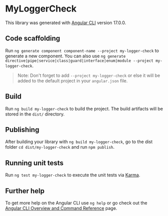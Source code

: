 # MyLoggerCheck

This library was generated with [Angular CLI](https://github.com/angular/angular-cli) version 17.0.0.

## Code scaffolding

Run `ng generate component component-name --project my-logger-check` to generate a new component. You can also use `ng generate directive|pipe|service|class|guard|interface|enum|module --project my-logger-check`.
> Note: Don't forget to add `--project my-logger-check` or else it will be added to the default project in your `angular.json` file. 

## Build

Run `ng build my-logger-check` to build the project. The build artifacts will be stored in the `dist/` directory.

## Publishing

After building your library with `ng build my-logger-check`, go to the dist folder `cd dist/my-logger-check` and run `npm publish`.

## Running unit tests

Run `ng test my-logger-check` to execute the unit tests via [Karma](https://karma-runner.github.io).

## Further help

To get more help on the Angular CLI use `ng help` or go check out the [Angular CLI Overview and Command Reference](https://angular.io/cli) page.
